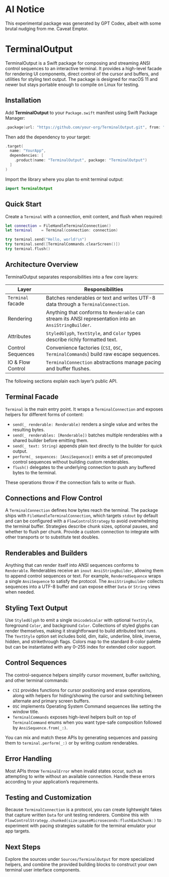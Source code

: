 # AI Notice
This experimental package was generated by GPT Codex, albeit with some brutal nudging from me. Caveat Emptor.

# TerminalOutput

TerminalOutput is a Swift package for composing and streaming ANSI control sequences to an interactive terminal. It provides a high-level facade for rendering UI components, direct control of the cursor and buffers, and utilities for styling text output. The package is designed for macOS 11 and newer but stays portable enough to compile on Linux for testing.

## Installation

Add **TerminalOutput** to your `Package.swift` manifest using Swift Package Manager:

```swift
.package(url: "https://github.com/your-org/TerminalOutput.git", from: "1.0.0")
```

Then add the dependency to your target:

```swift
.target(
  name: "YourApp",
  dependencies: [
    .product(name: "TerminalOutput", package: "TerminalOutput")
  ]
)
```

Import the library where you plan to emit terminal output:

```swift
import TerminalOutput
```

## Quick Start

Create a `Terminal` with a connection, emit content, and flush when required:

```swift
let connection = FileHandleTerminalConnection()
let terminal    = Terminal(connection: connection)

try terminal.send("Hello, world!\n")
try terminal.send([TerminalCommands.clearScreen()])
try terminal.flush()
```

## Architecture Overview

TerminalOutput separates responsibilities into a few core layers:

| Layer | Responsibilities |
| ----- | ---------------- |
| `Terminal` facade | Batches renderables or text and writes UTF-8 data through a `TerminalConnection`. |
| Rendering | Anything that conforms to `Renderable` can stream its ANSI representation into an `AnsiStringBuilder`. |
| Attributes | `StyledGlyph`, `TextStyle`, and `Color` types describe richly formatted text. |
| Control Sequences | Convenience factories (`CSI`, `OSC`, `TerminalCommands`) build raw escape sequences. |
| IO & Flow Control | `TerminalConnection` abstractions manage pacing and buffer flushes. |

The following sections explain each layer’s public API.

## Terminal Facade

`Terminal` is the main entry point. It wraps a `TerminalConnection` and exposes helpers for different forms of content:

- `send(_ renderable: Renderable)` renders a single value and writes the resulting bytes.
- `send(_ renderables: [Renderable])` batches multiple renderables with a shared builder before emitting them.
- `send(_ text: String)` appends plain text directly to the builder for quick output.
- `perform(_ sequences: [AnsiSequence])` emits a set of precomputed control sequences without building custom renderables.
- `flush()` delegates to the underlying connection to push any buffered bytes to the terminal.

These operations throw if the connection fails to write or flush.

## Connections and Flow Control

A `TerminalConnection` defines how bytes reach the terminal. The package ships with `FileHandleTerminalConnection`, which targets `stdout` by default and can be configured with a `FlowControlStrategy` to avoid overwhelming the terminal buffer. Strategies describe chunk sizes, optional pauses, and whether to flush per chunk. Provide a custom connection to integrate with other transports or to substitute test doubles.

## Renderables and Builders

Anything that can render itself into ANSI sequences conforms to `Renderable`. Renderables receive an `inout AnsiStringBuilder`, allowing them to append control sequences or text. For example, `RenderedSequence` wraps a single `AnsiSequence` to satisfy the protocol. The `AnsiStringBuilder` collects sequences into a UTF-8 buffer and can expose either `Data` or `String` views when needed.

## Styling Text Output

Use `StyledGlyph` to emit a single `UnicodeScalar` with optional `TextStyle`, foreground `Color`, and background `Color`. Collections of styled glyphs can render themselves, making it straightforward to build attributed text runs. The `TextStyle` option set includes bold, dim, italic, underline, blink, inverse, hidden, and strikethrough flags. Colors map to the standard 8-color palette but can be instantiated with any 0–255 index for extended color support.

## Control Sequences

The control-sequence helpers simplify cursor movement, buffer switching, and other terminal commands:

- `CSI` provides functions for cursor positioning and erase operations, along with helpers for hiding/showing the cursor and switching between alternate and primary screen buffers.
- `OSC` implements Operating System Command sequences like setting the window title.
- `TerminalCommands` exposes high-level helpers built on top of `TerminalCommand` enums when you want type-safe composition followed by `AnsiSequence.from(_:)`.

You can mix and match these APIs by generating sequences and passing them to `terminal.perform(_:)` or by writing custom renderables.

## Error Handling

Most APIs throw `TerminalError` when invalid states occur, such as attempting to write without an available connection. Handle these errors according to your application’s requirements.

## Testing and Customization

Because `TerminalConnection` is a protocol, you can create lightweight fakes that capture written `Data` for unit testing renderers. Combine this with `FlowControlStrategy.chunked(size:pauseMicroseconds:flushEachChunk:)` to experiment with pacing strategies suitable for the terminal emulator your app targets.

## Next Steps

Explore the sources under `Sources/TerminalOutput` for more specialized helpers, and combine the provided building blocks to construct your own terminal user interface components.
